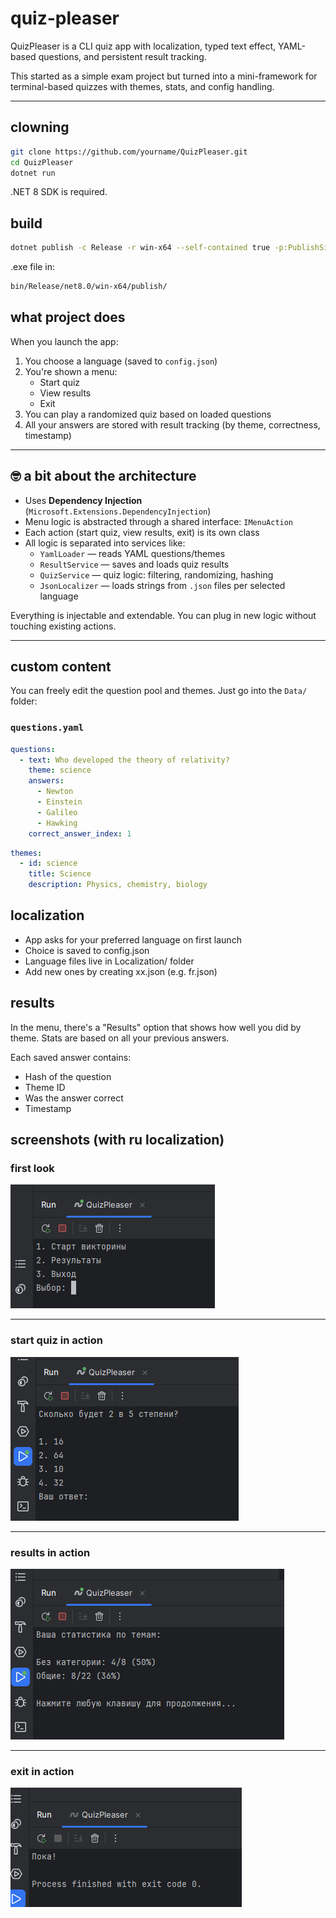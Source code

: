 # quiz-pleaser

QuizPleaser is a CLI quiz app with localization, typed text effect, YAML-based questions, and persistent result tracking.

This started as a simple exam project but turned into a mini-framework for terminal-based quizzes with themes, stats, and config handling.

---

## clowning

```bash
git clone https://github.com/yourname/QuizPleaser.git
cd QuizPleaser
dotnet run
```

.NET 8 SDK is required.

## build

```bash
dotnet publish -c Release -r win-x64 --self-contained true -p:PublishSingleFile=true
```

.exe file in:
```bash
bin/Release/net8.0/win-x64/publish/
```

## what project does

When you launch the app:

1. You choose a language (saved to `config.json`)
2. You're shown a menu:
    - Start quiz
    - View results
    - Exit
3. You can play a randomized quiz based on loaded questions
4. All your answers are stored with result tracking (by theme, correctness, timestamp)

---

## 🤓 a bit about the architecture

- Uses **Dependency Injection** (`Microsoft.Extensions.DependencyInjection`)
- Menu logic is abstracted through a shared interface: `IMenuAction`
- Each action (start quiz, view results, exit) is its own class
- All logic is separated into services like:
    - `YamlLoader` — reads YAML questions/themes
    - `ResultService` — saves and loads quiz results
    - `QuizService` — quiz logic: filtering, randomizing, hashing
    - `JsonLocalizer` — loads strings from `.json` files per selected language

Everything is injectable and extendable. You can plug in new logic without touching existing actions.

---

## custom content

You can freely edit the question pool and themes. Just go into the `Data/` folder:

### `questions.yaml`

```yaml
questions:
  - text: Who developed the theory of relativity?
    theme: science
    answers:
      - Newton
      - Einstein
      - Galileo
      - Hawking
    correct_answer_index: 1
```

```yaml
themes:
  - id: science
    title: Science
    description: Physics, chemistry, biology
```

## localization
- App asks for your preferred language on first launch
- Choice is saved to config.json
- Language files live in Localization/ folder
- Add new ones by creating xx.json (e.g. fr.json)

## results

In the menu, there's a "Results" option that shows how well you did by theme.
Stats are based on all your previous answers.

Each saved answer contains:

- Hash of the question
- Theme ID
- Was the answer correct
- Timestamp

## screenshots (with ru localization)

### first look

![First Look](Screenshots/FirstLook.jpg)

---

### start quiz in action

![Start Quiz In Action](Screenshots/StartQuizInAction.jpg)

---

### results in action

![Results In Action](Screenshots/ResultsInAction.jpg)

---

### exit in action

![Exit In Action](Screenshots/ExitInAction.jpg)

